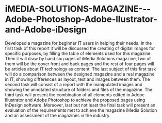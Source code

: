 # iMEDIA-SOLUTIONS-MAGAZINE---Adobe-Photoshop-Adobe-Ilustrator-and-Adobe-iDesign
 Developed a magazine for beginner IT users in helping their needs. In the first task of this report it will be discussed the creating of digital images for specific purposes, by filling the table of elements used for this magazine. Then it will draw by hand six pages of iMedia Solutions magazine, two of them will be the cover front and back pages and the rest of four pages will be articles about IT technology as content. The last subject of this first task will do a comparison between the designed magazine and a real magazine in IT, showing differences as layout, text and images between them. The second task will consist of a report with the manipulated images and showing the annotated structure of folders and files of the magazine. The third task will present the combination of all elements edited in Adobe Illustrator and Adobe Photoshop to achieve the proposed pages using InDesign software. Moreover, last but not least the final task will present an evaluation of the requirements met to achieve the magazine iMedia Solution and an assessment of the magazines in the industry.
